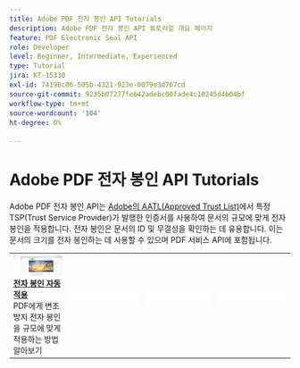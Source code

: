 ```yaml
---
title: Adobe PDF 전자 봉인 API Tutorials
description: Adobe PDF 전자 봉인 API 튜토리얼 개요 페이지
feature: PDF Electronic Seal API
role: Developer
level: Beginner, Intermediate, Experienced
type: Tutorial
jira: KT-15330
exl-id: 74198c86-505b-4321-923e-0079e3d767cd
source-git-commit: 9235b07277fe642adebc00fade4c10245d4b04bf
workflow-type: tm+mt
source-wordcount: '104'
ht-degree: 0%

---
```


# Adobe PDF 전자 봉인 API Tutorials

Adobe PDF 전자 봉인 API는 [Adobe의 AATL(Approved Trust List)](https://helpx.adobe.com/acrobat/kb/approved-trust-list1.html)에서 특정 TSP(Trust Service Provider)가 발행한 인증서를 사용하여 문서의 규모에 맞게 전자 봉인을 적용합니다. 전자 봉인은 문서의 ID 및 무결성을 확인하는 데 유용합니다. 이는 문서의 크기를 전자 봉인하는 데 사용할 수 있으며 PDF 서비스 API에 포함됩니다.


<table style="table-layout:fixed">
<tr>
  <td>
    <a href="automatically-apply-electronic-seal.md">
      <img alt="전자 봉인 자동 적용" src="assets/automatically-apply-seal.png" />
    </a>
    <div>
      <a href="automatically-apply-electronic-seal.md"><strong>전자 봉인 자동 적용</strong></a>
      </div>
      PDF에게 변조 방지 전자 봉인을 규모에 맞게 적용하는 방법 알아보기
      <br>
  </td>
 <td>
       <img alt="스페이서" src="../assets/WhiteBanner_Placeholder.png">
       <div>
       <br>
 </td>
 <td>
       <img alt="스페이서" src="../assets/WhiteBanner_Placeholder.png">
       <div>
       <br>
 </td>
 <td>
       <img alt="스페이서" src="../assets/WhiteBanner_Placeholder.png">
       <div>
       <br>
 </td>
</tr>
</table>